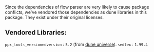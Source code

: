 
Since the dependencies of flow parser are very likely to cause
package conflicts, we've vendored those dependencies as dune
libraries in this package.
They exist under their original licenses.

## Vendored Libraries:
`ppx_tools_versionedversion` : `5.2` (from [dune universe](https://github.com/dune-universe/dune-universe/tree/9d9472c74792d690886d7cce40c3af7900583c38/packages/ppx_tools_versioned.5.2.3)).
`sedlex` : `1.99.4`


